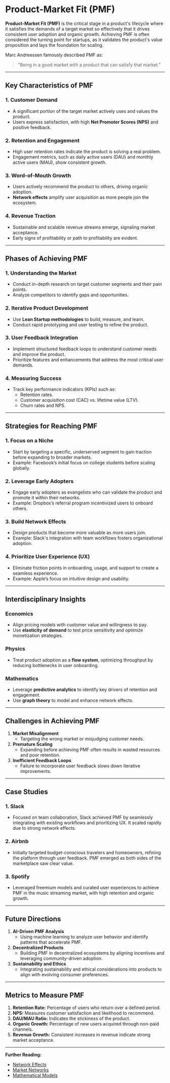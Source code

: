 # Product-Market Fit (PMF)

**Product-Market Fit (PMF)** is the critical stage in a product's lifecycle where it satisfies the demands of a target market so effectively that it drives consistent user adoption and organic growth. Achieving PMF is often considered the turning point for startups, as it validates the product's value proposition and lays the foundation for scaling.

Marc Andreessen famously described PMF as:

> "Being in a good market with a product that can satisfy that market."

***

## Key Characteristics of PMF

### 1. **Customer Demand**

* A significant portion of the target market actively uses and values the product.
* Users express satisfaction, with high **Net Promoter Scores (NPS)** and positive feedback.

### 2. **Retention and Engagement**

* High user retention rates indicate the product is solving a real problem.
* Engagement metrics, such as daily active users (DAU) and monthly active users (MAU), show consistent growth.

### 3. **Word-of-Mouth Growth**

* Users actively recommend the product to others, driving organic adoption.
* **Network effects** amplify user acquisition as more people join the ecosystem.

### 4. **Revenue Traction**

* Sustainable and scalable revenue streams emerge, signaling market acceptance.
* Early signs of profitability or path to profitability are evident.

***

## Phases of Achieving PMF

### 1. **Understanding the Market**

* Conduct in-depth research on target customer segments and their pain points.
* Analyze competitors to identify gaps and opportunities.

### 2. **Iterative Product Development**

* Use **Lean Startup methodologies** to build, measure, and learn.
* Conduct rapid prototyping and user testing to refine the product.

### 3. **User Feedback Integration**

* Implement structured feedback loops to understand customer needs and improve the product.
* Prioritize features and enhancements that address the most critical user demands.

### 4. **Measuring Success**

* Track key performance indicators (KPIs) such as:
  * Retention rates.
  * Customer acquisition cost (CAC) vs. lifetime value (LTV).
  * Churn rates and NPS.

***

## Strategies for Reaching PMF

### 1. **Focus on a Niche**

* Start by targeting a specific, underserved segment to gain traction before expanding to broader markets.
* Example: Facebook’s initial focus on college students before scaling globally.

### 2. **Leverage Early Adopters**

* Engage early adopters as evangelists who can validate the product and promote it within their networks.
* Example: Dropbox’s referral program incentivized users to onboard others.

### 3. **Build Network Effects**

* Design products that become more valuable as more users join.
* Example: Slack's integration with team workflows fosters organizational adoption.

### 4. **Prioritize User Experience (UX)**

* Eliminate friction points in onboarding, usage, and support to create a seamless experience.
* Example: Apple’s focus on intuitive design and usability.

***

## Interdisciplinary Insights

### Economics

* Align pricing models with customer value and willingness to pay.
* Use **elasticity of demand** to test price sensitivity and optimize monetization strategies.

### Physics

* Treat product adoption as a **flow system**, optimizing throughput by reducing bottlenecks in user onboarding.

### Mathematics

* Leverage **predictive analytics** to identify key drivers of retention and engagement.
* Use **graph theory** to model and enhance network effects.

***

## Challenges in Achieving PMF

1. **Market Misalignment**
   * Targeting the wrong market or misjudging customer needs.
2. **Premature Scaling**
   * Expanding before achieving PMF often results in wasted resources and poor retention.
3. **Inefficient Feedback Loops**
   * Failure to incorporate user feedback slows down iterative improvements.

***

## Case Studies

### 1. **Slack**

* Focused on team collaboration, Slack achieved PMF by seamlessly integrating with existing workflows and prioritizing UX. It scaled rapidly due to strong network effects.

### 2. **Airbnb**

* Initially targeted budget-conscious travelers and homeowners, refining the platform through user feedback. PMF emerged as both sides of the marketplace saw clear value.

### 3. **Spotify**

* Leveraged freemium models and curated user experiences to achieve PMF in the music streaming market, with high retention and organic growth.

***

## Future Directions

1. **AI-Driven PMF Analysis**
   * Using machine learning to analyze user behavior and identify patterns that accelerate PMF.
2. **Decentralized Products**
   * Building PMF in decentralized ecosystems by aligning incentives and leveraging community-driven adoption.
3. **Sustainability and Ethics**
   * Integrating sustainability and ethical considerations into products to align with evolving consumer preferences.

***

## Metrics to Measure PMF

1. **Retention Rate:** Percentage of users who return over a defined period.
2. **NPS:** Measures customer satisfaction and likelihood to recommend.
3. **DAU/MAU Ratio:** Indicates the stickiness of the product.
4. **Organic Growth:** Percentage of new users acquired through non-paid channels.
5. **Revenue Growth:** Consistent increases in revenue indicate strong market acceptance.

***

**Further Reading:**

* [Network Effects](../../joes_notes/NETWORK_EFFECTS.md)
* [Market Networks](MARKET_NETWORKS.md)
* [Mathematical Models](../AI/MATHEMATICAL_MODELS.md)
